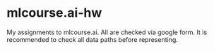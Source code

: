 # mlcourse.ai-hw
My assignments to mlcourse.ai. All are checked via google form. It is recommended to check all data paths before representing.

